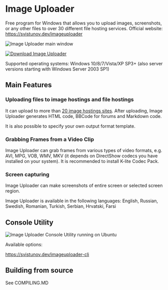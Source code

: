 # Image Uploader
Free program for Windows that allows you to upload images, screenshots, or any other files to over 30 different file hosting services. 
Official website: https://svistunov.dev/imageuploader

![Image Uploader main window](https://lh3.googleusercontent.com/-Cn0FbMwNmME/VXvtHdBlKgI/AAAAAAAAF0A/r7soROnyqrg/s0/clipboard_5956_12792.png)

[![Download Image Uploader](https://lh4.googleusercontent.com/-D6wvBfMHonw/VQHgBb9ZFzI/AAAAAAAAD1s/Hq1uUei_C-s/s0/download-button-en.png)](https://svistunov.dev/imageuploader_downloads)

Supported operating systems: Windows 10/8/7/Vista/XP SP3+ (also server versions starting with Windows Server 2003 SP1)

## Main Features

### Uploading files to image hostings and file hostings
It can upload to more than [20 image hostings sites](https://svistunov.dev/imageuploader_servers). After uploading, Image Uploader generates HTML code, BBCode for forums and Markdown code.

It is also possible to specify your own output format template.

### Grabbing Frames from a Video Clip
Image Uploader can grab frames from various types of video formats, e.g. AVI, MPG, VOB, WMV, MKV (it depends on DirectShow codecs you have installed on your system). It is recommended to install K-lite Codec Pack.

### Screen capturing
Image Uploader can make screenshots of entire screen or selected screen region.

Image Uploader is available in the following languages: English, Russian, Swedish, Romanian, Turkish, Serbian, Hrvatski, Farsi

## Console Utility

![Image Uploader Console Utility running on Ubuntu](https://lh4.googleusercontent.com/-cNDZG8GzVA4/VSwRWt6NyBI/AAAAAAAAEGU/y2TJbwUWhfQ/s0/Terminal_001.png)

Available options:

https://svistunov.dev/imageuploader-cli

## Building from source

See COMPILING.MD